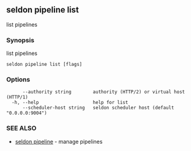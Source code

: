 ## seldon pipeline list

list pipelines

### Synopsis

list pipelines

```
seldon pipeline list [flags]
```

### Options

```
      --authority string        authority (HTTP/2) or virtual host (HTTP/1)
  -h, --help                    help for list
      --scheduler-host string   seldon scheduler host (default "0.0.0.0:9004")
```

### SEE ALSO

* [seldon pipeline](seldon_pipeline.md)	 - manage pipelines

